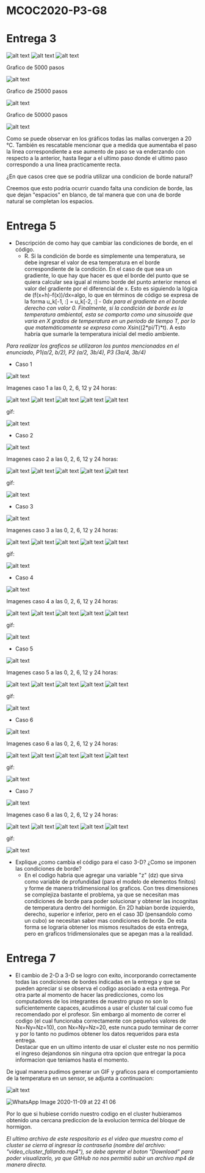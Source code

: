 # MCOC2020-P3-G8
# Entrega 3


![alt text](https://github.com/EduardoGM98/MCOC2020-P3-G8/blob/main/Imagen_Memoria_1.png)
![alt text](https://github.com/EduardoGM98/MCOC2020-P3-G8/blob/main/Imagen_Memoria_2.png)
![alt text](https://github.com/EduardoGM98/MCOC2020-P3-G8/blob/main/Imagen_Memoria_3.png)<br>

Grafico de 5000 pasos

![alt text](https://github.com/EduardoGM98/MCOC2020-P3-G8/blob/main/Grafico_5000_pasos.png)

Grafico de 25000 pasos

![alt text](https://github.com/EduardoGM98/MCOC2020-P3-G8/blob/main/Grafico_25000_pasos.png)

Grafico de 50000 pasos

![alt text](https://github.com/EduardoGM98/MCOC2020-P3-G8/blob/main/Grafico_50000_pasos.png)<br>


Como se puede observar en los gráficos todas las mallas convergen a 20 °C. También es rescatable mencionar que a medida que aumentaba el paso la linea correspondiente a ese aumento de paso se va enderzando con respecto a la anterior, hasta llegar a el ultimo paso donde el ultimo paso correspondo a una linea practicamente recta. 

¿En que casos cree que se podria utilizar una condicion de borde natural?

Creemos que esto podria ocurrir cuando falta una condicion de borde, las que dejan "espacios" en blanco, de tal manera que con una de borde natural se completan los espacios.


# Entrega 5

- Descripción de como hay que cambiar las condiciones de borde, en el código.
  - R. Si la condición de borde es simplemente una temperatura, se debe ingresar el valor de esa temperatura en el borde correspondiente de la condición. En el caso de que sea un gradiente, lo que hay que hacer es que el borde del punto que se quiera calcular sea igual al mismo borde del punto anterior menos el valor del gradiente por el diferencial de x. Esto es siguiendo la lógica de (f(x+h)-f(x))/dx=algo, lo que en términos de código se expresa de la forma u_k[-1, :] = u_k[-2, :] - 0*dx para el gradiente en el borde derecho con valor 0. Finalmente, si la condición de borde es la temperatura ambiental, esta se comporta como una sinusoide que varia en X grados de temperatura en un periodo de tiempo T, por lo que matemáticamente se expresa como X*sin((2*pi/T)*t). A esto habría que sumarle la temperatura inicial del medio ambiente.

*Para realizar los graficos se utilizaron los puntos mencionados en el enunciado, P1(a/2, b/2), P2 (a/2, 3b/4), P3 (3a/4, 3b/4)*

- Caso 1


![alt text](https://github.com/EduardoGM98/MCOC2020-P3-G8/blob/main/Caso1.png)

Imagenes caso 1 a las 0, 2, 6, 12 y 24 horas:

![alt text](https://github.com/EduardoGM98/MCOC2020-P3-G8/blob/main/Caso_1_0h.png)
![alt text](https://github.com/EduardoGM98/MCOC2020-P3-G8/blob/main/Caso_1_2h.png)
![alt text](https://github.com/EduardoGM98/MCOC2020-P3-G8/blob/main/Caso_1_6h.png)
![alt text](https://github.com/EduardoGM98/MCOC2020-P3-G8/blob/main/Caso_1_12h.png)
![alt text](https://github.com/EduardoGM98/MCOC2020-P3-G8/blob/main/Caso_1_24h.png)

gif:

![alt text](https://github.com/EduardoGM98/MCOC2020-P3-G8/blob/main/Gif1.gif)



- Caso 2


![alt text](https://github.com/EduardoGM98/MCOC2020-P3-G8/blob/main/Caso2.png)

Imagenes caso 2 a las 0, 2, 6, 12 y 24 horas:

![alt text](https://github.com/EduardoGM98/MCOC2020-P3-G8/blob/main/Caso_2_0h.png)
![alt text](https://github.com/EduardoGM98/MCOC2020-P3-G8/blob/main/Caso_2_2h.png)
![alt text](https://github.com/EduardoGM98/MCOC2020-P3-G8/blob/main/Caso_2_6h.png)
![alt text](https://github.com/EduardoGM98/MCOC2020-P3-G8/blob/main/Caso_2_12h.png)
![alt text](https://github.com/EduardoGM98/MCOC2020-P3-G8/blob/main/Caso_2_24h.png)

gif:

![alt text](https://github.com/EduardoGM98/MCOC2020-P3-G8/blob/main/Gif2.gif)


- Caso 3


![alt text](https://github.com/EduardoGM98/MCOC2020-P3-G8/blob/main/Caso3.png)

Imagenes caso 3 a las 0, 2, 6, 12 y 24 horas:

![alt text](https://github.com/EduardoGM98/MCOC2020-P3-G8/blob/main/Caso_3_0h.png)
![alt text](https://github.com/EduardoGM98/MCOC2020-P3-G8/blob/main/Caso_3_2h.png)
![alt text](https://github.com/EduardoGM98/MCOC2020-P3-G8/blob/main/Caso_3_6h.png)
![alt text](https://github.com/EduardoGM98/MCOC2020-P3-G8/blob/main/Caso_3_12h.png)
![alt text](https://github.com/EduardoGM98/MCOC2020-P3-G8/blob/main/Caso_3_24h.png)

gif:

![alt text](https://github.com/EduardoGM98/MCOC2020-P3-G8/blob/main/Gif3.gif)


- Caso 4


![alt text](https://github.com/EduardoGM98/MCOC2020-P3-G8/blob/main/Caso4.png)

Imagenes caso 4 a las 0, 2, 6, 12 y 24 horas:

![alt text](https://github.com/EduardoGM98/MCOC2020-P3-G8/blob/main/Caso_4_0h.png)
![alt text](https://github.com/EduardoGM98/MCOC2020-P3-G8/blob/main/Caso_4_2h.png)
![alt text](https://github.com/EduardoGM98/MCOC2020-P3-G8/blob/main/Caso_4_6h.png)
![alt text](https://github.com/EduardoGM98/MCOC2020-P3-G8/blob/main/Caso_4_12h.png)
![alt text](https://github.com/EduardoGM98/MCOC2020-P3-G8/blob/main/Caso_4_24h.png)

gif:

![alt text](https://github.com/EduardoGM98/MCOC2020-P3-G8/blob/main/Gif4.gif)


- Caso 5


![alt text](https://github.com/EduardoGM98/MCOC2020-P3-G8/blob/main/Caso5.png)

Imagenes caso 5 a las 0, 2, 6, 12 y 24 horas:

![alt text](https://github.com/EduardoGM98/MCOC2020-P3-G8/blob/main/Caso_5_0h.png)
![alt text](https://github.com/EduardoGM98/MCOC2020-P3-G8/blob/main/Caso_5_2h.png)
![alt text](https://github.com/EduardoGM98/MCOC2020-P3-G8/blob/main/Caso_5_6h.png)
![alt text](https://github.com/EduardoGM98/MCOC2020-P3-G8/blob/main/Caso_5_12h.png)
![alt text](https://github.com/EduardoGM98/MCOC2020-P3-G8/blob/main/Caso_5_24h.png)

gif:

![alt text](https://github.com/EduardoGM98/MCOC2020-P3-G8/blob/main/Gif5.gif)


- Caso 6


![alt text](https://github.com/EduardoGM98/MCOC2020-P3-G8/blob/main/Caso6.png)

Imagenes caso 6 a las 0, 2, 6, 12 y 24 horas:

![alt text](https://github.com/EduardoGM98/MCOC2020-P3-G8/blob/main/Caso_6_0h.png)
![alt text](https://github.com/EduardoGM98/MCOC2020-P3-G8/blob/main/Caso_6_2h.png)
![alt text](https://github.com/EduardoGM98/MCOC2020-P3-G8/blob/main/Caso_6_6h.png)
![alt text](https://github.com/EduardoGM98/MCOC2020-P3-G8/blob/main/Caso_6_12h.png)
![alt text](https://github.com/EduardoGM98/MCOC2020-P3-G8/blob/main/Caso_6_24h.png)

gif:

![alt text](https://github.com/EduardoGM98/MCOC2020-P3-G8/blob/main/Gif6.gif)


- Caso 7

![alt text](https://github.com/EduardoGM98/MCOC2020-P3-G8/blob/main/Caso7.png)

Imagenes caso 6 a las 0, 2, 6, 12 y 24 horas:

![alt text](https://github.com/EduardoGM98/MCOC2020-P3-G8/blob/main/Caso_7_0h.png)
![alt text](https://github.com/EduardoGM98/MCOC2020-P3-G8/blob/main/Caso_7_2h.png)
![alt text](https://github.com/EduardoGM98/MCOC2020-P3-G8/blob/main/Caso_7_6h.png)
![alt text](https://github.com/EduardoGM98/MCOC2020-P3-G8/blob/main/Caso_7_12h.png)
![alt text](https://github.com/EduardoGM98/MCOC2020-P3-G8/blob/main/Caso_7_24h.png)

gif:

![alt text](https://github.com/EduardoGM98/MCOC2020-P3-G8/blob/main/Gif7.gif)

- Explique ¿como cambia el código para el caso 3-D? ¿Como se imponen las condiciones de borde?
  - En el codigo habria que agregar una variable "z" (dz) que sirva como variable de profundidad (para el modelo de elementos finitos) y forme de manera tridimensional los graficos. Con tres dimensiones se complejiza bastante el problema, ya que se necesitan mas condiciones de borde para poder solucionar y obtener las incognitas de temperatura dentro del hormigón. En 2D habian borde izquierdo, derecho, superior e inferior, pero en el caso 3D (pensandolo como un cubo) se necesitan saber mas condiciones de borde. De esta forma se lograria obtener los mismos resultados de esta entrega, pero en graficos tridimensionales que se apegan mas a la realidad. 

# Entrega 7

- El cambio de 2-D a 3-D se logro con exito, incorporando correctamente todas las condiciones de bordes indicadas en la entrega y que se pueden apreciar si se observa el codigo asociado a esta entrega. Por otra parte al momento de hacer las predicciones, como los computadores de los integrantes de nuestro grupo no son lo suficientemente capaces, acudimos a usar el cluster tal cual como fue recomendado por el profesor. Sin embargo al momento de correr el codigo (el cual funcionaba correctamente con pequeños valores de Nx=Ny=Nz=10), con Nx=Ny=Nz=20, este nunca pudo terminar de correr y por lo tanto no pudimos obtener los datos requeridos para esta entrega. <br>
Destacar que en un ultimo intento de usar el cluster este no nos permitio el ingreso dejandonos sin ninguna otra opcion que entregar la poca informacion que teniamos hasta el momento.

De igual manera pudimos generar un GIF y graficos para el comportamiento de la temperatura en un sensor, se adjunta a continuacion:

![alt text](https://github.com/EduardoGM98/MCOC2020-P3-G8/blob/main/GIF_caso1.gif)

![WhatsApp Image 2020-11-09 at 22 41 06](https://user-images.githubusercontent.com/69252038/98749913-7bde4780-239b-11eb-9a64-bfa6e7dcbbab.jpeg)<br>

Por lo que si hubiese corrido nuestro codigo en el cluster hubieramos obtenido una cercana prediccion de la evolucion termica del bloque de hormigon.

*El ultimo archivo de este respositorio es el video que muestra como el cluster se cierra al ingresar la contraseña (nombre del archivo: "video_cluster_fallando.mp4"), se debe apretar el boton "Download" para poder visualizarlo, ya que GitHub no nos permitió subir un archivo mp4 de manera directa.*

